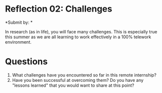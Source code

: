 Reflection 02: Challenges
=========================

*Submit by: *

In research (as in life), you will face many challenges. This is especially true this summer as
we are all learning to work effectively in a 100% telework environment.

Questions
=========
1.  What challenges have you encountered so far in this remote internship? 
2.  Have you been successful at overcoming them?  Do you have any "lessons learned" that you would 
    want to share at this point?

